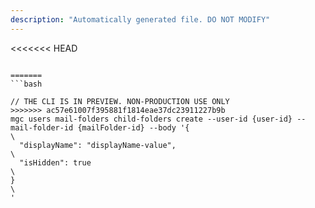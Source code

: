```yaml
---
description: "Automatically generated file. DO NOT MODIFY"
---
```


<<<<<<< HEAD
```cli

=======
```bash

// THE CLI IS IN PREVIEW. NON-PRODUCTION USE ONLY
>>>>>>> ac57e61007f395881f1814eae37dc23911227b9b
mgc users mail-folders child-folders create --user-id {user-id} --mail-folder-id {mailFolder-id} --body '{\
  "displayName": "displayName-value",\
  "isHidden": true\
}\
'

```